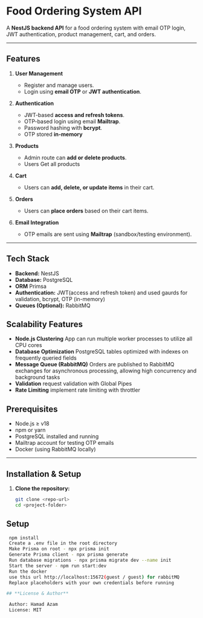 # Food Ordering System API

A **NestJS backend API** for a food ordering system with email OTP login, JWT authentication, product management, cart, and orders.

---

## **Features**

1. **User Management**
   - Register and manage users.
   - Login using **email OTP** or **JWT authentication**.

2. **Authentication**
   - JWT-based **access and refresh tokens**.
   - OTP-based login using email **Mailtrap**.
   - Password hashing with **bcrypt**.
   - OTP stored **in-memory**

3. **Products**
   - Admin route can **add or delete products**.
   - Users Get all products
   
4. **Cart**
   - Users can **add, delete, or update items** in their cart.

5. **Orders**
   - Users can **place orders** based on their cart items.

6. **Email Integration**
   - OTP emails are sent using **Mailtrap** (sandbox/testing environment).

---

## **Tech Stack**

- **Backend:** NestJS  
- **Database:** PostgreSQL
- **ORM** Primsa  
- **Authentication:** JWT(access and refresh token) and used gaurds for validation, bcrypt, OTP (in-memory)  
- **Queues (Optional):** RabbitMQ

## **Scalability Features**

- **Node.js Clustering** App can run multiple worker processes to utilize all CPU cores
- **Database Optimization** PostgreSQL tables optimized with indexes on frequently queried fields
- **Message Queue (RabbitMQ)** Orders are published to RabbitMQ exchanges for asynchronous processing, allowing high concurrency and background tasks
- **Validation** request validation with Global Pipes
- **Rate Limiting** implement rate limiting with throttler

## **Prerequisites**

- Node.js ≥ v18  
- npm or yarn  
- PostgreSQL installed and running  
- Mailtrap account for testing OTP emails
- Docker (using RabbitMQ locally)

---

## **Installation & Setup**

1. **Clone the repository:**
   ```bash
   git clone <repo-url>
   cd <project-folder>

 ##  **Setup**
  ```bash
   npm install
   Create a .env file in the root directory
   Make Prisma on root - npx prisma init
   Generate Prisma client - npx prisma generate
   Run database migrations - npx prisma migrate dev --name init
   Start the server - npm run start:dev
   Run the docker
   use this url http://localhost:15672(guest / guest) for rabbitMQ
   Replace placeholders with your own credentials before running

## **License & Author**

   Author: Hamad Azam
   License: MIT